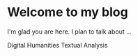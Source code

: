 # Welcome to my blog

I'm glad you are here. I plan to talk about ...

Digital Humanities
Textual Analysis
